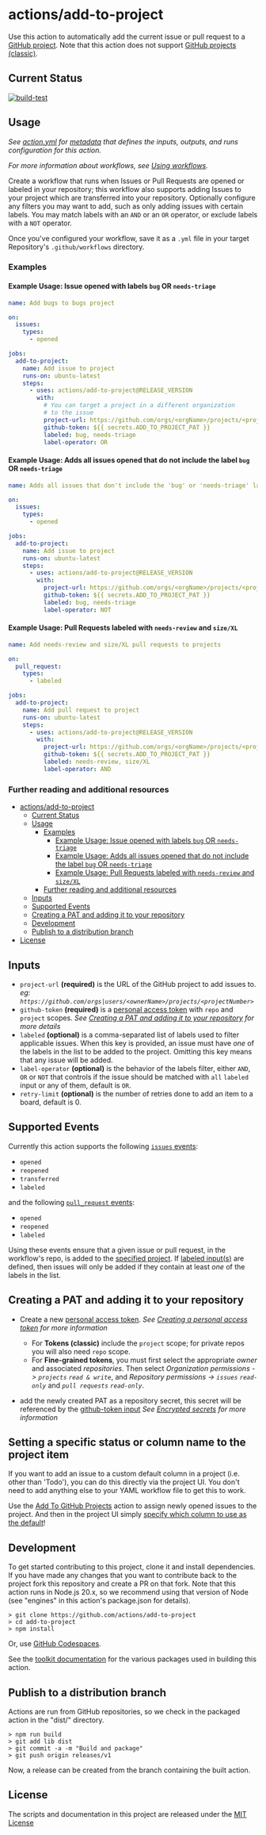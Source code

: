 # actions/add-to-project

Use this action to automatically add the current issue or pull request to a [GitHub project](https://docs.github.com/en/issues/trying-out-the-new-projects-experience/about-projects).
Note that this action does not support [GitHub projects (classic)](https://docs.github.com/en/issues/organizing-your-work-with-project-boards).

## Current Status

[![build-test](https://github.com/actions/add-to-project/actions/workflows/test.yml/badge.svg)](https://github.com/actions/add-to-project/actions/workflows/test.yml)

## Usage

_See [action.yml](action.yml) for [metadata](https://docs.github.com/en/actions/creating-actions/metadata-syntax-for-github-actions) that defines the inputs, outputs, and runs configuration for this action._

_For more information about workflows, see [Using workflows](https://docs.github.com/en/actions/using-workflows)._

Create a workflow that runs when Issues or Pull Requests are opened or labeled in your repository; this workflow also supports adding Issues to your project which are transferred into your repository. Optionally configure any filters you may want to add, such as only adding issues with certain labels. You may match labels with an `AND` or an `OR` operator, or exclude labels with a `NOT` operator.

Once you've configured your workflow, save it as a `.yml` file in your target Repository's `.github/workflows` directory.

### Examples

#### Example Usage: Issue opened with labels `bug` OR `needs-triage`

```yaml
name: Add bugs to bugs project

on:
  issues:
    types:
      - opened

jobs:
  add-to-project:
    name: Add issue to project
    runs-on: ubuntu-latest
    steps:
      - uses: actions/add-to-project@RELEASE_VERSION
        with:
          # You can target a project in a different organization
          # to the issue
          project-url: https://github.com/orgs/<orgName>/projects/<projectNumber>
          github-token: ${{ secrets.ADD_TO_PROJECT_PAT }}
          labeled: bug, needs-triage
          label-operator: OR
```

#### Example Usage: Adds all issues opened that do not include the label `bug` OR `needs-triage`

```yaml
name: Adds all issues that don't include the 'bug' or 'needs-triage' labels to project board

on:
  issues:
    types:
      - opened

jobs:
  add-to-project:
    name: Add issue to project
    runs-on: ubuntu-latest
    steps:
      - uses: actions/add-to-project@RELEASE_VERSION
        with:
          project-url: https://github.com/orgs/<orgName>/projects/<projectNumber>
          github-token: ${{ secrets.ADD_TO_PROJECT_PAT }}
          labeled: bug, needs-triage
          label-operator: NOT
```

#### Example Usage: Pull Requests labeled with `needs-review` and `size/XL`

```yaml
name: Add needs-review and size/XL pull requests to projects

on:
  pull_request:
    types:
      - labeled

jobs:
  add-to-project:
    name: Add pull request to project
    runs-on: ubuntu-latest
    steps:
      - uses: actions/add-to-project@RELEASE_VERSION
        with:
          project-url: https://github.com/orgs/<orgName>/projects/<projectNumber>
          github-token: ${{ secrets.ADD_TO_PROJECT_PAT }}
          labeled: needs-review, size/XL
          label-operator: AND
```

### Further reading and additional resources

- [actions/add-to-project](#actionsadd-to-project)
  - [Current Status](#current-status)
  - [Usage](#usage)
    - [Examples](#examples)
      - [Example Usage: Issue opened with labels `bug` OR `needs-triage`](#example-usage-issue-opened-with-labels-bug-or-needs-triage)
      - [Example Usage: Adds all issues opened that do not include the label `bug` OR `needs-triage`](#example-usage-adds-all-issues-opened-that-do-not-include-the-label-bug-or-needs-triage)
      - [Example Usage: Pull Requests labeled with `needs-review` and `size/XL`](#example-usage-pull-requests-labeled-with-needs-review-and-sizexl)
    - [Further reading and additional resources](#further-reading-and-additional-resources)
  - [Inputs](#inputs)
  - [Supported Events](#supported-events)
  - [Creating a PAT and adding it to your repository](#creating-a-pat-and-adding-it-to-your-repository)
  - [Development](#development)
  - [Publish to a distribution branch](#publish-to-a-distribution-branch)
- [License](#license)

## Inputs

- <a name="project-url">`project-url`</a> **(required)** is the URL of the GitHub project to add issues to.
  _eg: `https://github.com/orgs|users/<ownerName>/projects/<projectNumber>`_
- <a name="github-token">`github-token`</a> **(required)** is a [personal access
  token](https://github.com/settings/tokens/new) with `repo` and `project` scopes.
  _See [Creating a PAT and adding it to your repository](#creating-a-pat-and-adding-it-to-your-repository) for more details_
- <a name="labeled">`labeled`</a> **(optional)** is a comma-separated list of labels used to filter applicable issues. When this key is provided, an issue must have _one_ of the labels in the list to be added to the project. Omitting this key means that any issue will be added.
- <a name="labeled">`label-operator`</a> **(optional)** is the behavior of the labels filter, either `AND`, `OR` or `NOT` that controls if the issue should be matched with `all` `labeled` input or any of them, default is `OR`.
- <a name="retry-limit">`retry-limit`</a> **(optional)** is the number of retries done to add an item to a board, default is 0.

## Supported Events

Currently this action supports the following [`issues` events](https://docs.github.com/en/actions/using-workflows/events-that-trigger-workflows#issues):

- `opened`
- `reopened`
- `transferred`
- `labeled`

and the following [`pull_request` events](https://docs.github.com/en/actions/using-workflows/events-that-trigger-workflows#pull_request):

- `opened`
- `reopened`
- `labeled`

Using these events ensure that a given issue or pull request, in the workflow's repo, is added to the [specified project](#project-url). If [labeled input(s)](#labeled) are defined, then issues will only be added if they contain at least _one_ of the labels in the list.

## Creating a PAT and adding it to your repository

- Create a new [personal access token](https://github.com/settings/tokens/new). _See [Creating a personal access token](https://docs.github.com/en/authentication/keeping-your-account-and-data-secure/creating-a-personal-access-token) for more information_

  - For **Tokens (classic)** include the `project` scope; for private repos you will also need `repo` scope.
  - For **Fine-grained tokens**, you must first select the appropriate _owner_ and associated _repositories_. Then select _Organization permissions -> `projects` `read & write`_, and _Repository permissions -> `issues` `read-only`_ and _`pull requests` `read-only`_.

- add the newly created PAT as a repository secret, this secret will be referenced by the [github-token input](#github-token)
  _See [Encrypted secrets](https://docs.github.com/en/actions/security-guides/encrypted-secrets#creating-encrypted-secrets-for-a-repository) for more information_

## Setting a specific status or column name to the project item

If you want to add an issue to a custom default column in a project (i.e. other than 'Todo'), you can do this directly via the project UI. You don't need to add anything else to your YAML workflow file to get this to work.

Use the [Add To GitHub Projects](https://github.com/marketplace/actions/add-to-github-projects) action to assign newly opened issues to the project. And then in the project UI simply [specify which column to use as the default](https://docs.github.com/en/issues/planning-and-tracking-with-projects/learning-about-projects/quickstart-for-projects#configure-built-in-automation)!

## Development

To get started contributing to this project, clone it and install dependencies.
If you have made any changes that you want to contribute back to the project fork this repository and create a PR on that fork. 
Note that this action runs in Node.js 20.x, so we recommend using that version
of Node (see "engines" in this action's package.json for details).

```shell
> git clone https://github.com/actions/add-to-project
> cd add-to-project
> npm install
```

Or, use [GitHub Codespaces](https://github.com/features/codespaces).

See the [toolkit
documentation](https://github.com/actions/toolkit/blob/master/README.md#packages)
for the various packages used in building this action.

## Publish to a distribution branch

Actions are run from GitHub repositories, so we check in the packaged action in
the "dist/" directory.

```shell
> npm run build
> git add lib dist
> git commit -a -m "Build and package"
> git push origin releases/v1
```

Now, a release can be created from the branch containing the built action.

## License

The scripts and documentation in this project are released under the [MIT License](LICENSE)
